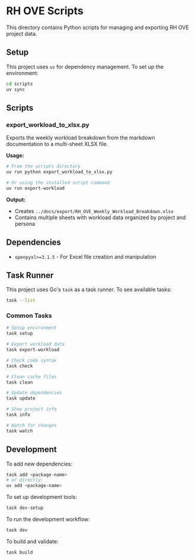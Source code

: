 # RH OVE Scripts

This directory contains Python scripts for managing and exporting RH OVE project data.

## Setup

This project uses `uv` for dependency management. To set up the environment:

```bash
cd scripts
uv sync
```

## Scripts

### export_workload_to_xlsx.py

Exports the weekly workload breakdown from the markdown documentation to a multi-sheet XLSX file.

**Usage:**
```bash
# From the scripts directory
uv run python export_workload_to_xlsx.py

# Or using the installed script command
uv run export-workload
```

**Output:**
- Creates `../docs/export/RH_OVE_Weekly_Workload_Breakdown.xlsx`
- Contains multiple sheets with workload data organized by project and persona

## Dependencies

- `openpyxl>=3.1.5` - For Excel file creation and manipulation

## Task Runner

This project uses Go's `task` as a task runner. To see available tasks:

```bash
task --list
```

### Common Tasks

```bash
# Setup environment
task setup

# Export workload data
task export-workload

# Check code syntax
task check

# Clean cache files
task clean

# Update dependencies
task update

# Show project info
task info

# Watch for changes
task watch
```

## Development

To add new dependencies:
```bash
task add <package-name>
# or directly:
uv add <package-name>
```

To set up development tools:
```bash
task dev-setup
```

To run the development workflow:
```bash
task dev
```

To build and validate:
```bash
task build
```

